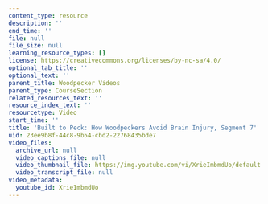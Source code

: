 ```yaml
---
content_type: resource
description: ''
end_time: ''
file: null
file_size: null
learning_resource_types: []
license: https://creativecommons.org/licenses/by-nc-sa/4.0/
optional_tab_title: ''
optional_text: ''
parent_title: Woodpecker Videos
parent_type: CourseSection
related_resources_text: ''
resource_index_text: ''
resourcetype: Video
start_time: ''
title: 'Built to Peck: How Woodpeckers Avoid Brain Injury, Segment 7'
uid: 23ee9b8f-44c8-9b54-cbd2-22768435bde7
video_files:
  archive_url: null
  video_captions_file: null
  video_thumbnail_file: https://img.youtube.com/vi/XrieImbmdUo/default.jpg
  video_transcript_file: null
video_metadata:
  youtube_id: XrieImbmdUo
---
```

